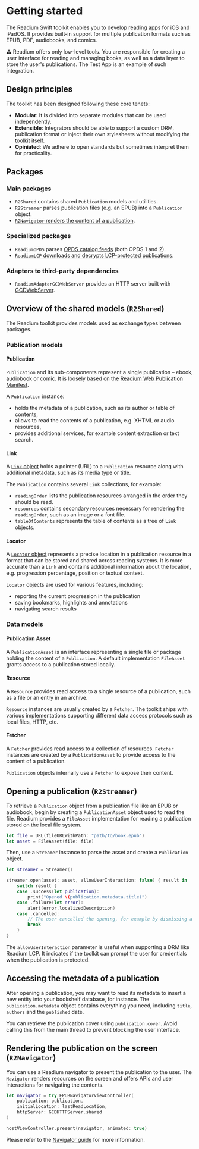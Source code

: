 # Getting started

The Readium Swift toolkit enables you to develop reading apps for iOS and iPadOS. It provides built-in support for multiple publication formats such as EPUB, PDF, audiobooks, and comics.

:warning: Readium offers only low-level tools. You are responsible for creating a user interface for reading and managing books, as well as a data layer to store the user's publications. The Test App is an example of such integration.

## Design principles

The toolkit has been designed following these core tenets:

* **Modular**: It is divided into separate modules that can be used independently.
* **Extensible**: Integrators should be able to support a custom DRM, publication format or inject their own stylesheets without modifying the toolkit itself.
* **Opiniated**: We adhere to open standards but sometimes interpret them for practicality.

## Packages

### Main packages

* `R2Shared` contains shared `Publication` models and utilities.
* `R2Streamer` parses publication files (e.g. an EPUB) into a `Publication` object.
* [`R2Navigator` renders the content of a publication](Navigator/Navigator.md).

### Specialized packages

* `ReadiumOPDS` parses [OPDS catalog feeds](https://opds.io) (both OPDS 1 and 2).
* [`ReadiumLCP` downloads and decrypts LCP-protected publications](Readium%20LCP.md).

### Adapters to third-party dependencies

* `ReadiumAdapterGCDWebServer` provides an HTTP server built with [GCDWebServer](https://github.com/swisspol/GCDWebServer).

## Overview of the shared models (`R2Shared`)

The Readium toolkit provides models used as exchange types between packages.

### Publication models

#### Publication

`Publication` and its sub-components represent a single publication – ebook, audiobook or comic. It is loosely based on the [Readium Web Publication Manifest](https://readium.org/webpub-manifest/).

A `Publication` instance:

* holds the metadata of a publication, such as its author or table of contents,
* allows to read the contents of a publication, e.g. XHTML or audio resources,
* provides additional services, for example content extraction or text search.

#### Link

A [`Link` object](https://readium.org/webpub-manifest/#24-the-link-object) holds a pointer (URL) to a `Publication` resource along with additional metadata, such as its media type or title.

The `Publication` contains several `Link` collections, for example:

* `readingOrder` lists the publication resources arranged in the order they should be read.
* `resources` contains secondary resources necessary for rendering the `readingOrder`, such as an image or a font file.
* `tableOfContents` represents the table of contents as a tree of `Link` objects.

#### Locator

A [`Locator` object](https://readium.org/architecture/models/locators/) represents a precise location in a publication resource in a format that can be stored and shared across reading systems. It is more accurate than a `Link` and contains additional information about the location, e.g. progression percentage, position or textual context.

`Locator` objects are used for various features, including:

* reporting the current progression in the publication
* saving bookmarks, highlights and annotations
* navigating search results

### Data models

#### Publication Asset

A `PublicationAsset` is an interface representing a single file or package holding the content of a `Publication`. A default implementation `FileAsset` grants access to a publication stored locally.

#### Resource

A `Resource` provides read access to a single resource of a publication, such as a file or an entry in an archive.

`Resource` instances are usually created by a `Fetcher`. The toolkit ships with various implementations supporting different data access protocols such as local files, HTTP, etc.

#### Fetcher

A `Fetcher` provides read access to a collection of resources. `Fetcher` instances are created by a `PublicationAsset` to provide access to the content of a publication.

`Publication` objects internally use a `Fetcher` to expose their content.

## Opening a publication (`R2Streamer`)

To retrieve a `Publication` object from a publication file like an EPUB or audiobook, begin by creating a `PublicationAsset` object used to read the file. Readium provides a `FileAsset` implementation for reading a publication stored on the local file system.

```swift
let file = URL(fileURLWithPath: "path/to/book.epub")
let asset = FileAsset(file: file)
```

Then, use a `Streamer` instance to parse the asset and create a `Publication` object.

```swift
let streamer = Streamer()

streamer.open(asset: asset, allowUserInteraction: false) { result in
    switch result {
    case .success(let publication):
        print("Opened \(publication.metadata.title)")
    case .failure(let error):
        alert(error.localizedDescription)
    case .cancelled:
        // The user cancelled the opening, for example by dismissing a password pop-up.
        break
    }
}
```

The `allowUserInteraction` parameter is useful when supporting a DRM like Readium LCP. It indicates if the toolkit can prompt the user for credentials when the publication is protected.

## Accessing the metadata of a publication

After opening a publication, you may want to read its metadata to insert a new entity into your bookshelf database, for instance. The `publication.metadata` object contains everything you need, including `title`, `authors` and the `published` date.

You can retrieve the publication cover using `publication.cover`. Avoid calling this from the main thread to prevent blocking the user interface.

## Rendering the publication on the screen (`R2Navigator`)

You can use a Readium navigator to present the publication to the user. The `Navigator` renders resources on the screen and offers APIs and user interactions for navigating the contents.

```swift
let navigator = try EPUBNavigatorViewController(
    publication: publication,
    initialLocation: lastReadLocation,
    httpServer: GCDHTTPServer.shared
)

hostViewController.present(navigator, animated: true)
```
Please refer to the [Navigator guide](Navigator/Navigator.md) for more information.
